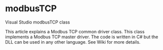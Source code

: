 # modbusTCP
Visual Studio modbusTCP class

This article explains a Modbus TCP common driver class. This class implements a Modbus TCP master driver. 
The code is written in C# but the DLL can be used in any other language. See Wiki for more details.
